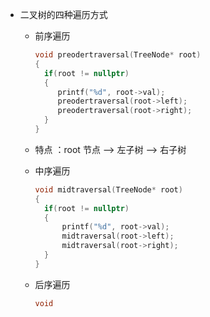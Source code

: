 - 二叉树的四种遍历方式

  - 前序遍历

    ```c++
    void preodertraversal(TreeNode* root)
    {
      if(root != nullptr)
      {
         printf("%d", root->val);
         preodertraversal(root->left);
         preodertraversal(root->right); 
      }
    }
    ```

  - 特点 ：root 节点 --> 左子树 --> 右子树

  - 中序遍历

    ```c++
    void midtraversal(TreeNode* root)
    {
      if(root != nullptr)
      {
          printf("%d", root->val);
          midtraversal(root->left);
          midtraversal(root->right);
      }
    }
    ```

  - 后序遍历

    ```c++
    void
    ```

